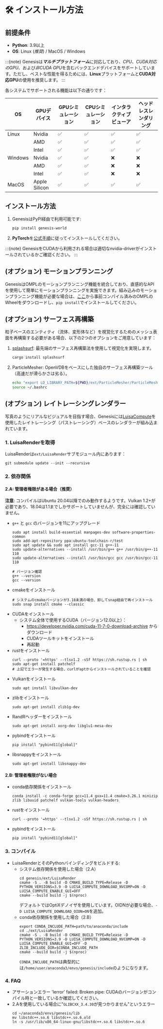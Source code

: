 # 🛠️ インストール方法
## 前提条件
* **Python**: 3.9以上
* **OS**: Linux (*推奨*) / MacOS / Windows

:::{note}
Genesisは***マルチプラットフォーム***に対応しており、*CPU*、*CUDA対応のGPU*、および*非CUDA GPU*を含むバックエンドデバイスをサポートしています。ただし、ベストな性能を得るためには、**Linux**プラットフォームと**CUDA対応GPU**の使用を推奨します。
:::

各システムでサポートされる機能は以下の通りです：
<div style="text-align: center;">

| OS  | GPUデバイス         | GPUシミュレーション | CPUシミュレーション | インタラクティブビューア | ヘッドレスレンダリング |
| ------- | ----------------- | ---------------- | ---------------- | -------------------- | ------------------ |
| Linux   | Nvidia            | ✅               | ✅               | ✅                   | ✅                 |
|         | AMD               | ✅               | ✅               | ✅                   | ✅                 |
|         | Intel             | ✅               | ✅               | ✅                   | ✅                 |
| Windows | Nvidia            | ✅               | ✅               | ❌                   | ❌                 |
|         | AMD               | ✅               | ✅               | ❌                   | ❌                 |
|         | Intel             | ✅               | ✅               | ❌                   | ❌                 |
| MacOS   | Apple Silicon     | ✅               | ✅               | ✅                   | ✅                 |

</div>

## インストール方法
1. GenesisはPyPI経由で利用可能です:
    ```bash
    pip install genesis-world
    ```

2. **PyTorch**を[公式手順](https://pytorch.org/get-started/locally/)に従ってインストールしてください。

:::{note}
GenesisをCUDAから利用される場合は適切なnvidia-driverがインストールされているかご確認ください。
:::

## (オプション) モーションプランニング
GenesisはOMPLのモーションプランニング機能を統合しており、直感的なAPIを使用して簡単にモーションプランニングを実施できます。組み込みのモーションプランニング機能が必要な場合は、[ここ](https://github.com/ompl/ompl/releases/tag/prerelease)から事前コンパイル済みのOMPLのWheelをダウンロードし、`pip install`でインストールしてください。

## (オプション) サーフェス再構築
粒子ベースのエンティティ（流体、変形体など）を視覚化するためのメッシュ表面を再構築する必要がある場合、以下の2つのオプションをご用意しています：

1. [splashsurf](https://github.com/InteractiveComputerGraphics/splashsurf):
    最先端のサーフェス再構築法を使用して視覚化を実現します。
    ```bash
    cargo install splashsurf
    ```
2. ParticleMesher:
    OpenVDBをベースにした独自のサーフェス再構築ツール（高速だが滑らかさは劣る）。
    ```bash
    echo "export LD_LIBRARY_PATH=${PWD}/ext/ParticleMesher/ParticleMesherPy:$LD_LIBRARY_PATH" >> ~/.bashrc
    source ~/.bashrc
    ```

## (オプション) レイトレーシングレンダラー

写真のようにリアルなビジュアルを目指す場合、Genesisには[LuisaCompute](https://github.com/LuisaGroup/LuisaCompute)を使用したレイトレーシング（パストレーシング）ベースのレンダラーが組み込まれています。

### 1. LuisaRenderを取得
LuisaRenderは`ext/LuisaRender`サブモジュール内にあります：
```
git submodule update --init --recursive
```

### 2. 依存関係 

#### 2.A: 管理者権限がある場合（推奨）
**注意**: コンパイルはUbuntu 20.04以降でのみ動作するようです。Vulkan 1.2+が必要であり、18.04は1.1までしかサポートしていませんが、完全には確認していません。

- `g++` と `gcc` のバージョンを11にアップグレード
    ```
    sudo apt install build-essential manpages-dev software-properties-common
    sudo add-apt-repository ppa:ubuntu-toolchain-r/test
    sudo apt update && sudo apt install gcc-11 g++-11
    sudo update-alternatives --install /usr/bin/g++ g++ /usr/bin/g++-11 110
    sudo update-alternatives --install /usr/bin/gcc gcc /usr/bin/gcc-11 110

    # バージョン確認
    g++ --version
    gcc --version
    ```
- cmakeをインストール
    ```
    # システムのcmakeバージョンが3.18未満の場合、卸してsnap経由で再インストール
    sudo snap install cmake --classic
    ```
- CUDAをインストール
    - システム全体で使用するCUDA（バージョン12.0以上）：
        - https://developer.nvidia.com/cuda-11-7-0-download-archive からダウンロード
        - CUDAツールキットをインストール
        - 再起動
- rustをインストール
    ```
    curl --proto '=https' --tlsv1.2 -sSf https://sh.rustup.rs | sh
    sudo apt-get install patchelf
    # 上記でエラーが発生する場合、curlがaptからインストールされていることを確認
    ```
- Vulkanをインストール
    ```
    sudo apt install libvulkan-dev
    ```
- zlibをインストール
    ```
    sudo apt-get install zlib1g-dev
    ```
- RandRヘッダーをインストール
    ```
    sudo apt-get install xorg-dev libglu1-mesa-dev
    ```
- pybindをインストール
    ```
    pip install "pybind11[global]"
    ```
- libsnappyをインストール
    ```
    sudo apt-get install libsnappy-dev
    ```
#### 2.B: 管理者権限がない場合

- conda依存関係をインストール
    ```
    conda install -c conda-forge gcc=11.4 gxx=11.4 cmake=3.26.1 minizip zlib libuuid patchelf vulkan-tools vulkan-headers
    ```
- rustをインストール
    ```
    curl --proto '=https' --tlsv1.2 -sSf https://sh.rustup.rs | sh
    ```
- pybindをインストール
    ```
    pip install "pybind11[global]"
    ```

### 3. コンパイル
- LuisaRenderとそのPythonバインディングをビルドする:
    - システム依存関係を使用した場合（2.A）
        ```
        cd genesis/ext/LuisaRender
        cmake -S . -B build -D CMAKE_BUILD_TYPE=Release -D PYTHON_VERSIONS=3.9 -D LUISA_COMPUTE_DOWNLOAD_NVCOMP=ON -D LUISA_COMPUTE_ENABLE_GUI=OFF 
        cmake --build build -j $(nproc)
        ```
        デフォルトではOptiXデノイザを使用しています。OIDNが必要な場合、`-D LUISA_COMPUTE_DOWNLOAD_OIDN=ON`を追加。
    - conda依存関係を使用した場合（2.B）
        ```
        export CONDA_INCLUDE_PATH=path/to/anaconda/include
        cd ./ext/LuisaRender
        cmake -S . -B build -D CMAKE_BUILD_TYPE=Release -D PYTHON_VERSIONS=3.9 -D LUISA_COMPUTE_DOWNLOAD_NVCOMP=ON -D LUISA_COMPUTE_ENABLE_GUI=OFF -D ZLIB_INCLUDE_DIR=$CONDA_INCLUDE_PATH
        cmake --build build -j $(nproc)
        ```
        `CONDA_INCLUDE_PATH`は典型的には`/home/user/anaconda3/envs/genesis/include`のようになります。

### 4. FAQ
- アサーションエラー 'lerror’ failed: Broken pipe:
  CUDAのバージョンがコンパイル時と一致しているか確認してください。
- 2.Aを使用している場合に"`GLIBCXX_3.4.30`が見つかりません"というエラー
    ```
    cd ~/anaconda3/envs/genesis/lib
    mv libstdc++.so.6 libstdc++.so.6.old
    ln -s /usr/lib/x86_64-linux-gnu/libstdc++.so.6 libstdc++.so.6
    ```